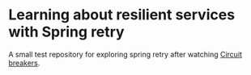 # Learning about resilient services with Spring retry

A small test repository for exploring spring retry after watching [Circuit breakers](https://youtu.be/Kc7dDxn9cUg).
